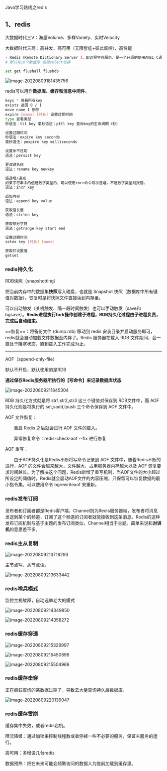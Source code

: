 Java学习路线之redis

## 1、redis

大数据时代三V：海量Volume、多样Variety、实时Velocity

大数据时代三高：高并发、高可用（无限套娃+彼此监控）、高性能

```bash
- Redis（Remote Dictionary Server )，即远程字典服务，是一个开源的使用ANSI C语言编写、支持网络、可基于内存亦可持久化的日志型、Key-Value数据库，并提供多种语言的API。
# 默认有16个数据库 使用select切换
-----------------------------------
set get flushall flushdb 
```

![image-20220809181435756](https://raw.githubusercontent.com/SAH01/wordpress-img/master/imgs/image-20220809181435756.png)

redis可以用作**数据库、缓存和消息中间件**。

```bash 
keys * 查看所有key
exists 返回 0 / 1
move name 1 删除
expire [name] [时长] 设置过期时间
type 查看类型 
秒语法：ttl key 毫秒语法：pttl key 查询key的生命周期（秒）

设置过期时间
秒语法：expire key seconds
毫秒语法：pexpire key milliseconds

设置永不过期
语法：persist key

更改键名称
语法：rename key newkey

值递增/递减
如果字符串中的值是数字类型的，可以使用incr命令每次递增，不是数字类型则报错。
语法：incr key

追加内容
语法：append key value

获取值长度
语法：strlen key

获取部分字符
语法：getrange key start end

设置过期时间
setex key [时长] [name]

获取并设置值
getset
```



### redis持久化

RDB快照（snapshotting）

把当前内存中的数据集**快照**写入磁盘，也就是 Snapshot 快照（数据库中所有键值对数据）。恢复时是将快照文件直接读到内存里。

可以自动触发（关机触发、隔一段时间触发）也可以手动触发（save和bgsave）。**Redis进程执行fork操作创建子进程，RDB持久化过程由子进程负责，完成后自动结束。**

==恢复==：将备份文件 (dump.rdb) 移动到 redis 安装目录并启动服务即可，redis就会自动加载文件数据至内存了。Redis 服务器在载入 RDB 文件期间，会一直处于阻塞状态，直到载入工作完成为止。

----------

AOF（append-only-file）

默认不开启，默认使用的是RDB

**通过保存Redis服务器所执行的【写命令】来记录数据库状态**

![image-20220809211845304](https://raw.githubusercontent.com/SAH01/wordpress-img/master/imgs/image-20220809211845304.png)

RDB 持久化方式就是将 str1,str2,str3 这三个键值对保存到 RDB文件中，而 AOF 持久化则是将执行的 set,sadd,lpush 三个命令保存到 AOF 文件中。

AOF 文件恢复：

　　重启 Redis 之后就会进行 AOF 文件的载入。

　　异常修复命令：redis-check-aof --fix 进行修复

AOF 重写：

　　由于AOF持久化是Redis不断将写命令记录到 AOF 文件中，随着Redis不断的进行，AOF 的文件会越来越大，文件越大，占用服务器内存越大以及 AOF 恢复要求时间越长。为了解决这个问题，Redis新增了重写机制，当AOF文件的大小超过所设定的阈值时，Redis就会启动AOF文件的内容压缩，只保留可以恢复数据的最小指令集。可以使用命令 bgrewriteaof 来重新。

### redis发布订阅

发布者和订阅者都是Redis客户端，Channel则为Redis服务器端，发布者将消息发送到某个的频道，订阅了这个频道的订阅者就能接收到这条消息。Redis的这种发布订阅机制与基于主题的发布订阅类似，Channel相当于主题。简单来说和**对讲机**的意思差不多。

### redis主从复制

![image-20220809213718293](https://raw.githubusercontent.com/SAH01/wordpress-img/master/imgs/image-20220809213718293.png)

主节点写、从节点读。

![image-20220809213633442](https://raw.githubusercontent.com/SAH01/wordpress-img/master/imgs/image-20220809213633442.png)

### redis哨兵模式

监控主机故障，自动选举老大的模式

![image-20220809214349850](https://raw.githubusercontent.com/SAH01/wordpress-img/master/imgs/image-20220809214349850.png)

![image-20220809214358272](https://raw.githubusercontent.com/SAH01/wordpress-img/master/imgs/image-20220809214358272.png)

### redis缓存穿透

![image-20220809215329997](https://raw.githubusercontent.com/SAH01/wordpress-img/master/imgs/image-20220809215329997-16600532110041.png)

![image-20220809215450899](https://raw.githubusercontent.com/SAH01/wordpress-img/master/imgs/image-20220809215450899.png)

![image-20220809215504969](https://raw.githubusercontent.com/SAH01/wordpress-img/master/imgs/image-20220809215504969.png)

### redis缓存击穿

正在疯狂查询的某数据过期了，导致去大量查询持久层数据库。

![image-20220809220139047](https://raw.githubusercontent.com/SAH01/wordpress-img/master/imgs/image-20220809220139047.png)

### redis缓存雪崩

缓存集中失效，或者redis宕机。

限流降级：通过加锁来控制线程数或者停掉一些不必要的服务，保证主服务的运行。

高可用：多增设几台redis

数据预热：把在未来可能会频繁访问的数据人为提前加载到缓存里。